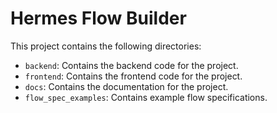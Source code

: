 # Hermes Flow Builder

This project contains the following directories:

- `backend`: Contains the backend code for the project.
- `frontend`: Contains the frontend code for the project.
- `docs`: Contains the documentation for the project.
- `flow_spec_examples`: Contains example flow specifications.